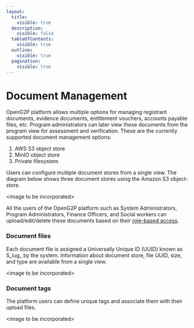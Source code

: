 ```yaml
---
layout:
  title:
    visible: true
  description:
    visible: false
  tableOfContents:
    visible: true
  outline:
    visible: true
  pagination:
    visible: true
---
```


# Document Management

OpenG2P platform allows multiple options for managing registrant documents, evidence documents, entitlement vouchers, accounts payable files, etc. Program administrators can later view these documents from the program view for assessment and verification. These are the currently supported document management options:

1. AWS S3 object store
2. MinIO object store
3. Private filesystem

Users can configure multiple document stores from a single view. The diagram below shows three document stores using the Amazon S3 object-store.

\<image to be incorporated>

All the users of the OpenG2P platform such as System Administrators, Program Administrators, Finance Officers, and Social workers can upload/edit/delete these documents based on their [role-based access](administration/role-based-access-control/).

### Document files

Each document file is assigned a Universally Unique ID (UUID) known as S\_lug\_ by the system. Information about document store, file UUID, size, and type are available from a single view.

\<image to be incorporated>

### Document tags

The platform users can define unique tags and associate them with their upload files.

\<image to be incorporated>



